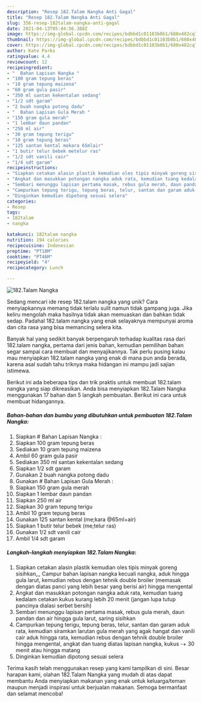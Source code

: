 ```yaml
---
description: "Resep 182.Talam Nangka Anti Gagal"
title: "Resep 182.Talam Nangka Anti Gagal"
slug: 356-resep-182talam-nangka-anti-gagal
date: 2021-04-13T05:44:56.388Z
image: https://img-global.cpcdn.com/recipes/bdbbd1c01103b0b1/680x482cq70/182talam-nangka-foto-resep-utama.jpg
thumbnail: https://img-global.cpcdn.com/recipes/bdbbd1c01103b0b1/680x482cq70/182talam-nangka-foto-resep-utama.jpg
cover: https://img-global.cpcdn.com/recipes/bdbbd1c01103b0b1/680x482cq70/182talam-nangka-foto-resep-utama.jpg
author: Kate Parks
ratingvalue: 4.4
reviewcount: 12
recipeingredient:
- "  Bahan Lapisan Nangka "
- "100 gram tepung beras"
- "10 gram tepung maizena"
- "60 gram gula pasir"
- "350 ml santan kekentalan sedang"
- "1/2 sdt garam"
- "2 buah nangka potong dadu"
- "  Bahan Lapisan Gula Merah "
- "150 gram gula merah"
- "1 lembar daun pandan"
- "250 ml air"
- "30 gram tepung terigu"
- "10 gram tepung beras"
- "125 santan kental mekara 65mlair"
- "1 butir telur bebek metelur ras"
- "1/2 sdt vanili cair"
- "1/4 sdt garam"
recipeinstructions:
- "Siapkan cetakan alasin plastik kemudian oles tipis minyak goreng sisihkan,,, Campur bahan lapisan nangka kecuali nangka, aduk hingga gula larut, kemudian rebus dengan tehnik double broiler (memasak dengan diatas panci yang lebih besar yang berisi air) hingga mengental"
- "Angkat dan masukkan potongan nangka aduk rata, kemudian tuang kedalam cetakan kukus kurang lebih 20 menit (jangan lupa tutup pancinya dialasi serbet bersih)"
- "Sembari menunggu lapisan pertama masak, rebus gula merah, daun pandan dan air hingga gula larut, saring sisihkan"
- "Campurkan tepung terigu, tepung beras, telur, santan dan garam aduk rata, kemudian siramkan larutan gula merah yang agak hangat dan vanili cair aduk hingga rata, kemudian rebus dengan tehnik double broiler hingga mengental, angkat dan tuang diatas lapisan nangka, kukus -+ 30 menit atau hingga matang"
- "Dinginkan kemudian dipotong sesuai selera"
categories:
- Resep
tags:
- 182talam
- nangka

katakunci: 182talam nangka 
nutrition: 194 calories
recipecuisine: Indonesian
preptime: "PT18M"
cooktime: "PT46M"
recipeyield: "4"
recipecategory: Lunch

---
```



![182.Talam Nangka](https://img-global.cpcdn.com/recipes/bdbbd1c01103b0b1/680x482cq70/182talam-nangka-foto-resep-utama.jpg)

Sedang mencari ide resep 182.talam nangka yang unik? Cara menyiapkannya memang tidak terlalu sulit namun tidak gampang juga. Jika keliru mengolah maka hasilnya tidak akan memuaskan dan bahkan tidak sedap. Padahal 182.talam nangka yang enak selayaknya mempunyai aroma dan cita rasa yang bisa memancing selera kita.



Banyak hal yang sedikit banyak berpengaruh terhadap kualitas rasa dari 182.talam nangka, pertama dari jenis bahan, kemudian pemilihan bahan segar sampai cara membuat dan menyajikannya. Tak perlu pusing kalau mau menyiapkan 182.talam nangka yang enak di mana pun anda berada, karena asal sudah tahu triknya maka hidangan ini mampu jadi sajian istimewa.


Berikut ini ada beberapa tips dan trik praktis untuk membuat 182.talam nangka yang siap dikreasikan. Anda bisa menyiapkan 182.Talam Nangka menggunakan 17 bahan dan 5 langkah pembuatan. Berikut ini cara untuk membuat hidangannya.

<!--inarticleads1-->

##### Bahan-bahan dan bumbu yang dibutuhkan untuk pembuatan 182.Talam Nangka:

1. Siapkan  # Bahan Lapisan Nangka :
1. Siapkan 100 gram tepung beras
1. Sediakan 10 gram tepung maizena
1. Ambil 60 gram gula pasir
1. Sediakan 350 ml santan kekentalan sedang
1. Siapkan 1/2 sdt garam
1. Gunakan 2 buah nangka potong dadu
1. Gunakan  # Bahan Lapisan Gula Merah :
1. Siapkan 150 gram gula merah
1. Siapkan 1 lembar daun pandan
1. Siapkan 250 ml air
1. Siapkan 30 gram tepung terigu
1. Ambil 10 gram tepung beras
1. Gunakan 125 santan kental (me;kara @65ml+air)
1. Siapkan 1 butir telur bebek (me;telur ras)
1. Gunakan 1/2 sdt vanili cair
1. Ambil 1/4 sdt garam




<!--inarticleads2-->

##### Langkah-langkah menyiapkan 182.Talam Nangka:

1. Siapkan cetakan alasin plastik kemudian oles tipis minyak goreng sisihkan,,, Campur bahan lapisan nangka kecuali nangka, aduk hingga gula larut, kemudian rebus dengan tehnik double broiler (memasak dengan diatas panci yang lebih besar yang berisi air) hingga mengental
1. Angkat dan masukkan potongan nangka aduk rata, kemudian tuang kedalam cetakan kukus kurang lebih 20 menit (jangan lupa tutup pancinya dialasi serbet bersih)
1. Sembari menunggu lapisan pertama masak, rebus gula merah, daun pandan dan air hingga gula larut, saring sisihkan
1. Campurkan tepung terigu, tepung beras, telur, santan dan garam aduk rata, kemudian siramkan larutan gula merah yang agak hangat dan vanili cair aduk hingga rata, kemudian rebus dengan tehnik double broiler hingga mengental, angkat dan tuang diatas lapisan nangka, kukus -+ 30 menit atau hingga matang
1. Dinginkan kemudian dipotong sesuai selera




Terima kasih telah menggunakan resep yang kami tampilkan di sini. Besar harapan kami, olahan 182.Talam Nangka yang mudah di atas dapat membantu Anda menyiapkan makanan yang enak untuk keluarga/teman maupun menjadi inspirasi untuk berjualan makanan. Semoga bermanfaat dan selamat mencoba!
